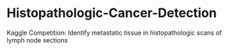 # Histopathologic-Cancer-Detection
Kaggle Competition: Identify metastatic tissue in histopathologic scans of lymph node sections
